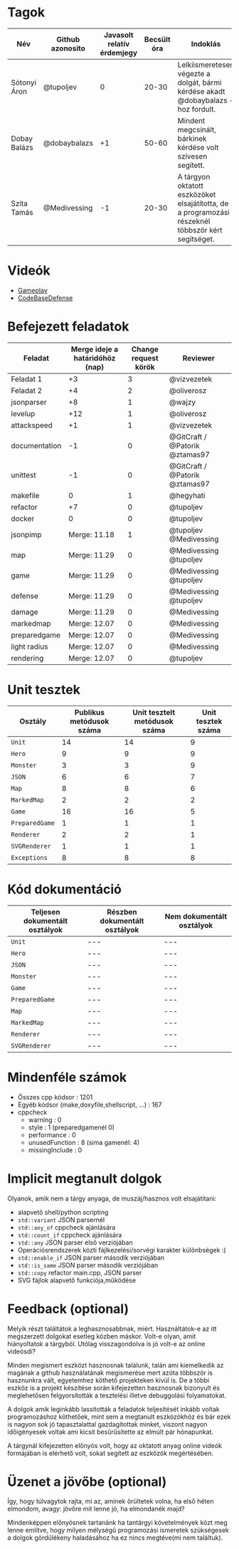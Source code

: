 # Tagok

| Név | Github azonosito  | Javasolt relatív érdemjegy | Becsült óra | Indoklás  | 
| --- | ---- | --- | ------------------ | --------- |
| Sótonyi Áron | @tupoljev | 0 | 20-30 | Lelkiismeretesen végezte a dolgát, bármi kérdése akadt @dobaybalazs -hoz fordult. |
| Dobay Balázs | @dobaybalazs | +1 | 50-60 | Mindent megcsinált, bárkinek kérdése volt szívesen segített. |
| Szita Tamás | @Medivessing | -1 | 20-30 | A tárgyon oktatott eszközöket elsajátította, de a programozási részeknél többször kért segítséget. |


# Videók

 - [Gameplay](/videos/gameplay.mp4)
 - [CodeBaseDefense](/videos/codebasedefense.mp4)

# Befejezett feladatok

| Feladat | Merge ideje a határidóhöz (nap) | Change request körök | Reviewer | 
| ------- | ------------------------------- | -------------------- | -------- |
| Feladat 1 | +3 | 3 | @vizvezetek | 
| Feladat 2 | +4 | 2 | @oliverosz |
| jsonparser | +8 | 1 | @wajzy |
| levelup | +12 | 1 | @oliverosz |
| attackspeed | +1 | 1 | @vizvezetek |
| documentation | -1 | 0 | @GitCraft / @Patorik @ztamas97 |
| unittest | -1 | 0| @GitCraft / @Patorik @ztamas97 |
| makefile | 0 | 1 | @hegyhati |
| refactor | +7 | 0 | @tupoljev |
| docker | 0 | 0 | @tupoljev |
| jsonpimp | Merge: 11.18 | 1 | @tupoljev @Medivessing |
| map | Merge: 11.29 | 0 | @Medivessing  @tupoljev |
| game | Merge: 11.29 | 0 | @Medivessing  @tupoljev |
| defense | Merge: 11.29 | 0 | @Medivessing  @tupoljev |
| damage | Merge: 11.29 | 0 | @Medivessing |
| markedmap | Merge: 12.07 | 0 | @Medivessing |
| preparedgame | Merge: 12.07  | 0 | @Medivessing |
| light radius | Merge: 12.07  | 0 | @Medivessing |
| rendering | Merge: 12.07  | 0 |  @tupoljev |

# Unit tesztek

| Osztály | Publikus metódusok száma | Unit tesztelt metódusok száma | Unit tesztek száma |
| --- | --- | --- | --- |
| `Unit` | 14 | 14 | 9 |
| `Hero` | 9 | 9 | 9 | 
| `Monster` | 3 | 3 | 9 |
| `JSON` | 6 | 6 | 7 | 
| `Map` | 8 | 8 | 6 |  
| `MarkedMap` | 2 | 2 | 2 |  
| `Game` | 16 | 16 | 5 |  
| `PreparedGame` | 1 | 1 | 1 | 
| `Renderer` | 2 | 2 | 1 |  
| `SVGRenderer` | 1 | 1 | 1 |  
| `Exceptions` | 8 | 8 | 8 | 

# Kód dokumentáció

| Teljesen dokumentált osztályok | Részben dokumentált osztályok | Nem dokumentált osztályok |
| --- | --- | --- | 
| `Unit` | --- | --- | 
| `Hero` | --- | --- |  
| `JSON` | --- | --- |
| `Monster` | --- | --- |
| `Game` | --- | --- |
| `PreparedGame` | --- | --- |
| `Map` | --- | --- |
| `MarkedMap` | --- | --- |
| `Renderer` | --- | --- |
| `SVGRenderer` | --- | --- |


# Mindenféle számok

 - Összes cpp kódsor : 1201
 - Egyéb kódsor (make,doxyfile,shellscript, ...) : 167
 - cppcheck
   - warning : 0
   - style : 1 (preparedgamenél 0)
   - performance : 0
   - unusedFunction :  8 (sima gamenél: 4)
   - missingInclude :  0
 
# Implicit megtanult dolgok
Olyanok, amik nem a tárgy anyaga, de muszáj/hasznos volt elsajátítani:
 - alapvető shell/python scripting
 - `std::variant` JSON parsernél
 - `std::any_of` cppcheck ajánlására
 - `std::count_if` cppcheck ajánlására
 - `std::any` JSON parser első verziójában
 - Operációsrendszerek közti fájlkezelési/sorvégi karakter különbségek :)
 - `std::enable_if` JSON parser második verziójában
 - `std::is_same` JSON parser második verziójában
 - `std::copy` refactor main.cpp, JSON parser
 - SVG fájlok alapvető funkciója,működése

# Feedback (optional)
 
Melyik részt találtátok a leghasznosabbnak, miért. Használtátok-e az itt megszerzett dolgokat esetleg közben máskor. Volt-e olyan, amit hiányoltatok a tárgyból. Utólag visszagondolva is jó volt-e az online videósdi?

Minden megismert eszközt hasznosnak találunk, talán ami kiemelkedik az magának a github használatának megismerése mert azóta többször is hasznunkra vált, egyetemhez köthető projekteken kívül is. De a többi eszköz is a projekt készítése során kifejezetten hasznosnak bizonyult és meglehetősen felgyorsították a tesztelési illetve debuggolási folyamatokat. 

A dolgok amik leginkább lassították a feladatok teljesítését inkább voltak programozáshoz köthetőek, mint sem a megtanult eszközökhöz és bár ezek is nagyon sok jó tapasztalattal gazdagítottak minket, viszont nagyon időigényesek voltak ami kicsit besűrűsítette az elmúlt pár hónapunkat. 

A tárgynál kifejezetten előnyös volt, hogy az oktatott anyag online videók formájában is elérhető volt, sokat segített az eszközök megértésében.

# Üzenet a jövőbe (optional)

Így, hogy túlvagytok rajta, mi az, aminek örültetek volna, ha első héten elmondom, avagy: jövőre mit lenne jó, ha elmondanék majd?

Mindenképpen előnyösnek tartanánk ha tantárgyi követelmények közt meg lenne említve, hogy milyen mélységű programozási ismeretek szükségesek a dolgok gördülékeny haladásához ha ez nincs megtéve(mi nem találtuk).